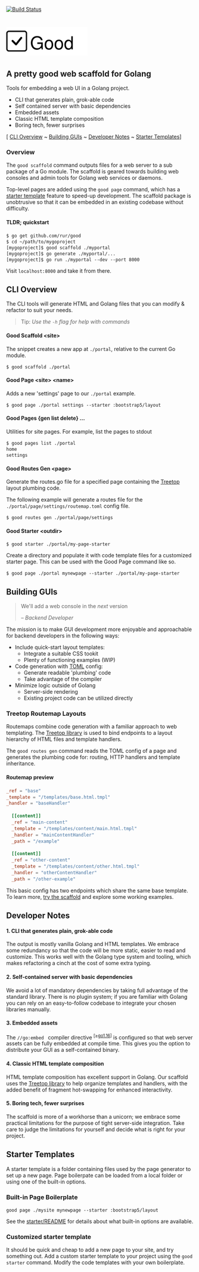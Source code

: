 [![Build Status](https://app.travis-ci.com/rur/good.svg?branch=main)](https://app.travis-ci.com/rur/good)

# <img src="docs/readme_logo.svg" alt="Good Web Scaffold"/>

## A pretty good web scaffold for Golang

Tools for embedding a web UI in a Golang project.

- CLI that generates plain, grok-able code
- Self contained server with basic dependencies
- Embedded assets
- Classic HTML template composition
- Boring tech, fewer surprises

[ [CLI Overview](#cli-overview) ~
[Building GUIs](#building-guis) ~
[Developer Notes](#developer-notes) ~
[Starter Templates](#starter-templates)]

### Overview

The `good scaffold` command outputs files for a web server to a sub package of a
Go module. The scaffold is geared towards building web consoles and admin tools 
for Golang web services or daemons.

Top-level pages are added using the `good page` command, which has a
[starter template](#starter-templates) feature to speed-up development. The scaffold package
is unobtrusive so that it can be embedded in an existing codebase without difficulty.

#### TLDR; quickstart

    $ go get github.com/rur/good
    $ cd ~/path/to/mygoproject
    [mygoproject]$ good scaffold ./myportal
    [mygoproject]$ go generate ./myportal/...
    [mygoproject]$ go run ./myportal --dev --port 8000

Visit `localhost:8000` and take it from there.

## CLI Overview

The CLI tools will generate HTML and Golang files that you can modify & refactor
to suit your needs.

> Tip: _Use the `-h` flag for help with commands_

#### Good Scaffold \<site\>

The snippet creates a new app at `./portal`, relative to the current Go module.

    $ good scaffold ./portal

#### Good Page \<site\> \<name\>

Adds a new 'settings' page to our `./portal` example.

    $ good page ./portal settings --starter :bootstrap5/layout

#### Good Pages {gen list delete} ...

Utilities for site pages. For example, list the pages to stdout

    $ good pages list ./portal
    home
    settings

#### Good Routes Gen \<page\>

Generate the routes.go file for a specified page containing the [Treetop](https://github.com/rur/treetop) layout plumbing code.

The following example will generate a routes file for the `./portal/page/settings/routemap.toml` config file.

    $ good routes gen ./portal/page/settings

#### Good Starter \<outdir\>

    $ good starter ./portal/my-page-starter

Create a directory and populate it with code template files for a customized starter page.
This can be used with the Good Page command like so.

    $ good page ./portal mynewpage --starter ./portal/my-page-starter

## Building GUIs

> We'll add a web console in the _next_ version
>
>_– Backend Developer_

The mission is to make GUI development more enjoyable and
approachable for backend developers in the following ways:

* Include quick-start layout templates:
  * Integrate a suitable CSS tookit
  * Plenty of functioning examples (WIP)
* Code generation with [TOML](https://toml.io/en/) config:
  * Generate readable 'plumbing' code
  * Take advantage of the compiler
* Minimize logic outside of Golang
  * Server-side rendering
  * Existing project code can be utilized directly

### Treetop Routemap Layouts

Routemaps combine code generation with a familiar approach to web templating.
The [Treetop library](https://github.com/rur/treetop) is used to bind endpoints
to a layout hierarchy of HTML files and template handlers.

The `good routes gen` command reads the TOML config of a page and generates the plumbing code for:
routing, HTTP handlers and template inheritance.

#### Routemap preview

```TOML
_ref = "base"
_template = "/templates/base.html.tmpl"
_handler = "baseHandler"

  [[content]]
  _ref = "main-content"
  _template = "/templates/content/main.html.tmpl"
  _handler = "mainContentHandler"
  _path = "/example"

  [[content]]
  _ref = "other-content"
  _template = "/templates/content/other.html.tmpl"
  _handler = "otherContentHandler"
  _path = "/other-example"
```

This basic config has two endpoints which share the same base template.
To learn more, [try the scaffold](#tldr-quickstart) and explore some working examples.

## Developer Notes

#### 1. CLI that generates plain, grok-able code

The output is mostly vanilla Golang and HTML templates. We embrace some redundancy
so that the code will be more static, easier to read and customize.
This works well with the Golang type system and tooling, which makes refactoring a cinch
at the cost of some extra typing.

#### 2. Self-contained server with basic dependencies

We avoid a lot of mandatory dependencies by taking full advantage of the standard library.
There is no plugin system; if you are familiar with Golang you can rely on an easy-to-follow
codebase to integrate your chosen libraries manually.

#### 3. Embedded assets

The `//go:embed ` compiler directive <sup>[≥[go1.16](https://golang.org/doc/go1.16#library-embed)]</sup>
is configured so that web server assets can be fully embedded at compile time.
This gives you the option to distribute your GUI as a self-contained binary.

#### 4. Classic HTML template composition

HTML template composition has excellent support in Golang. Our scaffold uses the
[Treetop library](https://github.com/rur/treetop) to help organize templates and handlers,
with the added benefit of fragment hot-swapping for enhanced interactivity.

#### 5. Boring tech, fewer surprises

The scaffold is more of a workhorse than a unicorn; we embrace some practical
limitations for the purpose of tight server-side integration.
Take care to judge the limitations for yourself and decide what is right for your project.

## Starter Templates

A starter template is a folder containing files used by the page generator to set up a new page.
Page boilerpate can be loaded from a local folder or using one of the built-in options.


### Built-in Page Boilerplate

```
good page ./mysite mynewpage --starter :bootstrap5/layout
```

See the [starter/README](starter/README.md) for details about what built-in options are available.

### Customized starter template

It should be quick and cheap to add a new page to your site, and try something out. Add a custom
starter template to your project using the `good starter` command. Modify the
code templates with your own boilerplate.
